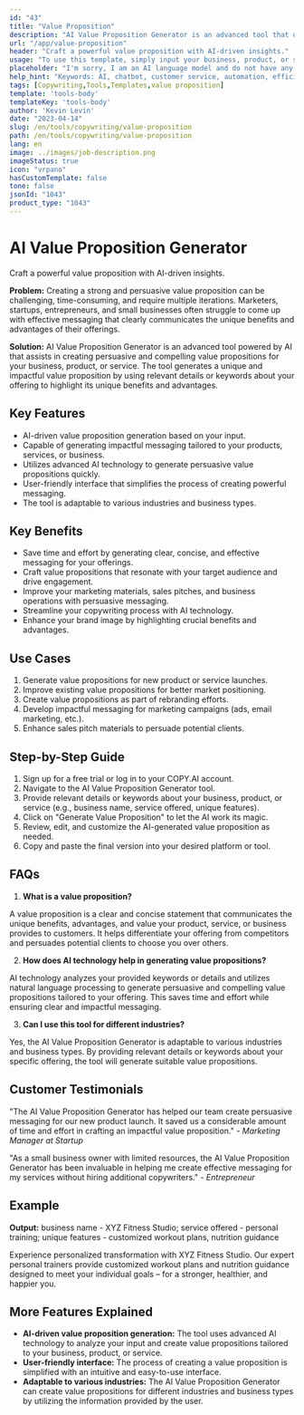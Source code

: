 ```yaml
---
id: "43"
title: "Value Proposition"
description: "AI Value Proposition Generator is an advanced tool that utilizes artificial intelligence to create compelling and persuasive value propositions for your business, product, or service. It helps you save time and effort by generating clear, concise, and effective messaging that highlights the unique benefits and advantages of what you're offering."
url: "/app/value-proposition"
header: "Craft a powerful value proposition with AI-driven insights."
usage: "To use this template, simply input your business, product, or service's name, keywords, or key features. This tool will then generate a unique and impactful value proposition based on your input."
placeholder: "I'm sorry, I am an AI language model and do not have any specific information about your business, product or service. Can you please provide me with more context or details about your business, product or service so I can better understand and assist you?"
help_hint: "Keywords: AI, chatbot, customer service, automation, efficiency."
tags: [Copywriting,Tools,Templates,value proposition]
template: 'tools-body'
templateKey: 'tools-body'
author: 'Kevin Levin'
date: "2023-04-14"
slug: /en/tools/copywriting/value-proposition
path: /en/tools/copywriting/value-proposition
lang: en
image: ../images/job-description.png
imageStatus: true
icon: "vrpano"
hasCustomTemplate: false
tone: false
jsonId: "1043"
product_type: "1043"
---
```

# AI Value Proposition Generator

Craft a powerful value proposition with AI-driven insights.

**Problem:** Creating a strong and persuasive value proposition can be challenging, time-consuming, and require multiple iterations. Marketers, startups, entrepreneurs, and small businesses often struggle to come up with effective messaging that clearly communicates the unique benefits and advantages of their offerings.

**Solution:** AI Value Proposition Generator is an advanced tool powered by AI that assists in creating persuasive and compelling value propositions for your business, product, or service. The tool generates a unique and impactful value proposition by using relevant details or keywords about your offering to highlight its unique benefits and advantages.

## Key Features

- AI-driven value proposition generation based on your input.
- Capable of generating impactful messaging tailored to your products, services, or business.
- Utilizes advanced AI technology to generate persuasive value propositions quickly.
- User-friendly interface that simplifies the process of creating powerful messaging.
- The tool is adaptable to various industries and business types.

## Key Benefits

- Save time and effort by generating clear, concise, and effective messaging for your offerings.
- Craft value propositions that resonate with your target audience and drive engagement.
- Improve your marketing materials, sales pitches, and business operations with persuasive messaging.
- Streamline your copywriting process with AI technology.
- Enhance your brand image by highlighting crucial benefits and advantages.

## Use Cases

1. Generate value propositions for new product or service launches.
2. Improve existing value propositions for better market positioning.
3. Create value propositions as part of rebranding efforts.
4. Develop impactful messaging for marketing campaigns (ads, email marketing, etc.).
5. Enhance sales pitch materials to persuade potential clients.

## Step-by-Step Guide

1. Sign up for a free trial or log in to your COPY.AI account.
2. Navigate to the AI Value Proposition Generator tool.
3. Provide relevant details or keywords about your business, product, or service (e.g., business name, service offered, unique features).
4. Click on "Generate Value Proposition" to let the AI work its magic.
5. Review, edit, and customize the AI-generated value proposition as needed.
6. Copy and paste the final version into your desired platform or tool.

## FAQs

1. **What is a value proposition?**

A value proposition is a clear and concise statement that communicates the unique benefits, advantages, and value your product, service, or business provides to customers. It helps differentiate your offering from competitors and persuades potential clients to choose you over others.

2. **How does AI technology help in generating value propositions?**

AI technology analyzes your provided keywords or details and utilizes natural language processing to generate persuasive and compelling value propositions tailored to your offering. This saves time and effort while ensuring clear and impactful messaging.

3. **Can I use this tool for different industries?**

Yes, the AI Value Proposition Generator is adaptable to various industries and business types. By providing relevant details or keywords about your specific offering, the tool will generate suitable value propositions.

## Customer Testimonials

"The AI Value Proposition Generator has helped our team create persuasive messaging for our new product launch. It saved us a considerable amount of time and effort in crafting an impactful value proposition." - *Marketing Manager at Startup*

"As a small business owner with limited resources, the AI Value Proposition Generator has been invaluable in helping me create effective messaging for my services without hiring additional copywriters." - *Entrepreneur*

## Example

**Output:** business name - XYZ Fitness Studio; service offered - personal training; unique features - customized workout plans, nutrition guidance

Experience personalized transformation with XYZ Fitness Studio. Our expert personal trainers provide customized workout plans and nutrition guidance designed to meet your individual goals – for a stronger, healthier, and happier you.

## More Features Explained

- **AI-driven value proposition generation:** The tool uses advanced AI technology to analyze your input and create value propositions tailored to your business, product, or service.
- **User-friendly interface:** The process of creating a value proposition is simplified with an intuitive and easy-to-use interface.
- **Adaptable to various industries:** The AI Value Proposition Generator can create value propositions for different industries and business types by utilizing the information provided by the user.
